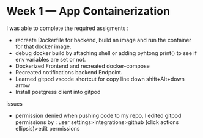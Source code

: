 # Week 1 — App Containerization
I was able to complete the required assigments :
- recreate Dockerfile for backend, build an image and run the container for that docker image.
- debug docker build by attaching shell or adding pyhtong print() to see if env variables are set or not.
- Dockerized Frontend and recreated docker-compose
- Recreated notifications backend Endpoint.
- Learned gitpod vscode shortcut for copy line down  shift+Alt+down arrow
- Install postgress client into gitpod


issues
- permission denied when pushing code to my repo, I edited gitpod permissions by :   user settings>integrations>github (click actions ellipsis)>edit permissions